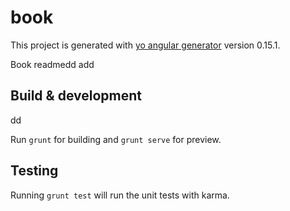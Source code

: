 # book

This project is generated with [yo angular generator](https://github.com/yeoman/generator-angular)
version 0.15.1.

Book readmedd
add
## Build & development
dd

Run `grunt` for building and `grunt serve` for preview.

## Testing

Running `grunt test` will run the unit tests with karma.
